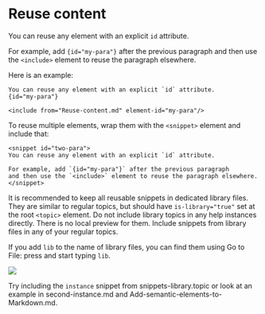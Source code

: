 # Reuse content

You can reuse any element with an explicit `id` attribute.

For example, add `{id="my-para"}` after the previous paragraph
and then use the `<include>` element to reuse the paragraph elsewhere.

Here is an example:

```
You can reuse any element with an explicit `id` attribute.
{id="my-para"}

<include from="Reuse-content.md" element-id="my-para"/>
```

To reuse multiple elements, wrap them with the `<snippet>` element and include that:

```
<snippet id="two-para">
You can reuse any element with an explicit `id` attribute.

For example, add `{id="my-para"}` after the previous paragraph
and then use the `<include>` element to reuse the paragraph elsewhere.
</snippet>
```

It is recommended to keep all reusable snippets in dedicated library files.
They are similar to regular topics, but should have `is-library="true"` set at the root `<topic>` element.
Do not include library topics in any help instances directly.
There is no local preview for them.
Include snippets from library files in any of your regular topics.

If you add `lib` to the name of library files,
you can find them using <control>Go to File</control>:
press <shortcut key="GotoFile"/> and start typing `lib`.

![](find_files_lib.png)

Try including the `instance` snippet from <path>snippets-library.topic</path>
or look at an example in <path>second-instance.md</path>
and <path>Add-semantic-elements-to-Markdown.md</path>.
